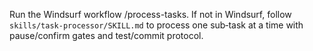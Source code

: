 Run the Windsurf workflow /process-tasks.
If not in Windsurf, follow `skills/task-processor/SKILL.md` to process one sub‑task at a time with pause/confirm gates and test/commit protocol.
